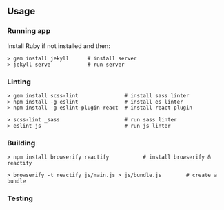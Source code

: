 ## Usage

### Running app

Install Ruby if not installed and then:

    > gem install jekyll      # install server
    > jekyll serve            # run server

### Linting

    > gem install scss-lint               # install sass linter
    > npm install -g eslint               # install es linter
    > npm install -g eslint-plugin-react  # install react plugin

    > scss-lint _sass                     # run sass linter
    > eslint js                           # run js linter

### Building

    > npm install browserify reactify           # install browserify & reactify

    > browserify -t reactify js/main.js > js/bundle.js        # create a bundle

### Testing
